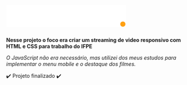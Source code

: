 # <img src="./img/Moovies.svg">

**Nesse projeto o foco era criar um streaming de video responsivo com HTML e CSS para trabalho do IFPE**

_O JavaScript não era necessário, mas utilizei dos meus estudos para implementar o menu mobile e o destaque dos filmes._

:heavy_check_mark: Projeto finalizado :heavy_check_mark:
